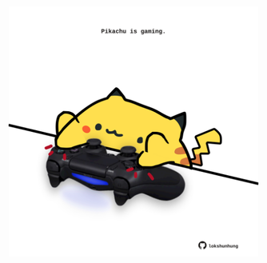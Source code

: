 <!-- built at 25/11/2022, 02:29:39 UTC -->
<p align="center">
  <img width="500" height="500" src="./ReadmeImage.svg">
</p>
